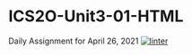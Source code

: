 # ICS2O-Unit3-01-HTML
Daily Assignment for April 26, 2021
[![linter](https://github.com/Alexander-Ignacio/ICS2O-Unit3-01-HTML/workflows/linter/badge.svg)](https://github.com/marketplace/actions/super-linter)        
